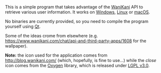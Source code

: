 This is a simple program that takes advantage of the [WaniKani](https://www.wanikani.com/) API to retrieve various user information. It works on <a href="https://en.wikipedia.org/wiki/Microsoft_Windows">Windows</a>, <a href="https://en.wikipedia.org/wiki/Linux">Linux</a> or <a href="https://en.wikipedia.org/wiki/MacOS">macOS</a>.

No binaries are currently provided, so you need to compile the program yourself using [Qt](https://www.qt.io/).

Some of the ideas crome from elsewhere (e.g. https://www.wanikani.com/chat/api-and-third-party-apps/1608 for the wallpaper).

**Note:** the icon used for the application comes from http://blog.wanikani.com/ (which, hopefully, is fine to use...) while the *close* icon comes from the [Oxygen](http://packages.ubuntu.com/zesty/oxygen-icon-theme) library, which is released under [LGPL v3.0](https://opensource.org/licenses/LGPL-3.0).
